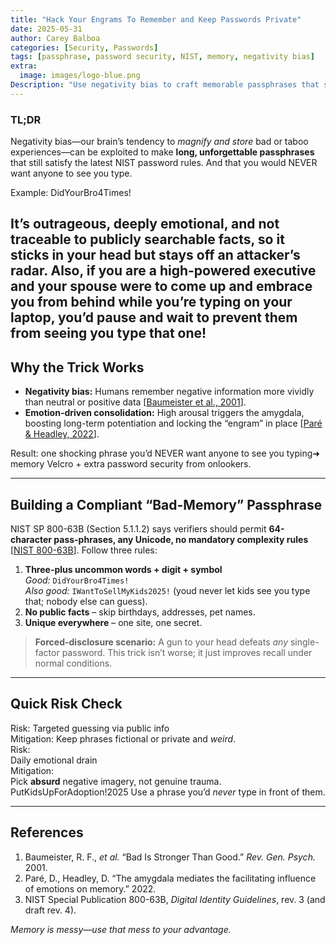 ```yaml
---
title: "Hack Your Engrams To Remember and Keep Passwords Private"
date: 2025-05-31
author: Carey Balboa
categories: [Security, Passwords]
tags: [passphrase, password security, NIST, memory, negativity bias]
extra:
  image: images/logo-blue.png
Description: "Use negativity bias to craft memorable passphrases that stay private and comply with modern NIST guidelines."
---
```


### TL;DR
Negativity bias—our brain’s tendency to *magnify and store* bad or taboo experiences—can be exploited to make **long, unforgettable passphrases** that still satisfy the latest NIST password rules. And that you would NEVER want anyone to see you type. 

Example:
DidYourBro4Times!

It’s outrageous, deeply emotional, and **not** traceable to publicly searchable facts, so it sticks in your head but stays off an attacker’s radar.
Also, if you are a high-powered executive and your spouse were to come up and embrace you from behind while you’re typing on your laptop, you’d pause and wait to prevent them from seeing you type that one!
---

## Why the Trick Works
* **Negativity bias:** Humans remember negative information more vividly than neutral or positive data [[Baumeister et al., 2001](https://pmc.ncbi.nlm.nih.gov/articles/PMC3652533/)].
* **Emotion-driven consolidation:** High arousal triggers the amygdala, boosting long-term potentiation and locking the “engram” in place [[Paré & Headley, 2022](https://pmc.ncbi.nlm.nih.gov/articles/PMC10034520/)].

Result: one shocking phrase you’d NEVER want anyone to see you typing➜ memory Velcro + extra password security from onlookers.

---

## Building a Compliant “Bad-Memory” Passphrase
NIST SP 800-63B (Section 5.1.1.2) says verifiers should permit **64-character pass-phrases, any Unicode, no mandatory complexity rules** [[NIST 800-63B](https://pages.nist.gov/800-63-3/sp800-63b.html)].
Follow three rules:

1. **Three-plus uncommon words + digit + symbol**  
   *Good:* `DidYourBro4Times!`  
   *Also good:* `IWantToSellMyKids2025!` (youd never let kids see you type that; nobody else can guess).
2. **No public facts** – skip birthdays, addresses, pet names.
3. **Unique everywhere** – one site, one secret.

> **Forced-disclosure scenario:** A gun to your head defeats *any* single-factor password. This trick isn’t worse; it just improves recall under normal conditions.

---

## Quick Risk Check
Risk:
Targeted guessing via public info  
Mitigation: Keep phrases fictional or private and *weird*.  
Risk:  
Daily emotional drain  
Mitigation:  
Pick **absurd** negative imagery, not genuine trauma.  
PutKidsUpForAdoption!2025 Use a phrase you’d *never* type in front of them.  

---

## References
1. Baumeister, R. F., *et al.* “Bad Is Stronger Than Good.” *Rev. Gen. Psych.* 2001.  
2. Paré, D., Headley, D. “The amygdala mediates the facilitating influence of emotions on memory.” 2022.  
3. NIST Special Publication 800-63B, *Digital Identity Guidelines*, rev. 3 (and draft rev. 4).

*Memory is messy—use that mess to your advantage.*
